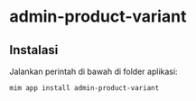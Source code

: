 # admin-product-variant

## Instalasi

Jalankan perintah di bawah di folder aplikasi:

```
mim app install admin-product-variant
```
